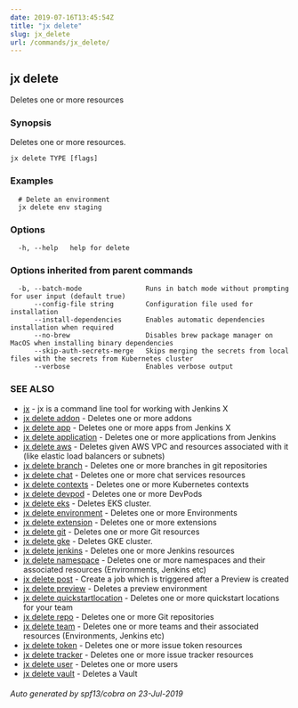```yaml
---
date: 2019-07-16T13:45:54Z
title: "jx delete"
slug: jx_delete
url: /commands/jx_delete/
---
```

## jx delete

Deletes one or more resources

### Synopsis

Deletes one or more resources.

```
jx delete TYPE [flags]
```

### Examples

```
  # Delete an environment
  jx delete env staging
```

### Options

```
  -h, --help   help for delete
```

### Options inherited from parent commands

```
  -b, --batch-mode                Runs in batch mode without prompting for user input (default true)
      --config-file string        Configuration file used for installation
      --install-dependencies      Enables automatic dependencies installation when required
      --no-brew                   Disables brew package manager on MacOS when installing binary dependencies
      --skip-auth-secrets-merge   Skips merging the secrets from local files with the secrets from Kubernetes cluster
      --verbose                   Enables verbose output
```

### SEE ALSO

* [jx](/commands/jx/)	 - jx is a command line tool for working with Jenkins X
* [jx delete addon](/commands/jx_delete_addon/)	 - Deletes one or more addons
* [jx delete app](/commands/jx_delete_app/)	 - Deletes one or more apps from Jenkins X
* [jx delete application](/commands/jx_delete_application/)	 - Deletes one or more applications from Jenkins
* [jx delete aws](/commands/jx_delete_aws/)	 - Deletes given AWS VPC and resources associated with it (like elastic load balancers or subnets)
* [jx delete branch](/commands/jx_delete_branch/)	 - Deletes one or more branches in git repositories
* [jx delete chat](/commands/jx_delete_chat/)	 - Deletes one or more chat services resources
* [jx delete contexts](/commands/jx_delete_contexts/)	 - Deletes one or more Kubernetes contexts
* [jx delete devpod](/commands/jx_delete_devpod/)	 - Deletes one or more DevPods
* [jx delete eks](/commands/jx_delete_eks/)	 - Deletes EKS cluster.
* [jx delete environment](/commands/jx_delete_environment/)	 - Deletes one or more Environments
* [jx delete extension](/commands/jx_delete_extension/)	 - Deletes one or more extensions
* [jx delete git](/commands/jx_delete_git/)	 - Deletes one or more Git resources
* [jx delete gke](/commands/jx_delete_gke/)	 - Deletes GKE cluster.
* [jx delete jenkins](/commands/jx_delete_jenkins/)	 - Deletes one or more Jenkins resources
* [jx delete namespace](/commands/jx_delete_namespace/)	 - Deletes one or more namespaces and their associated resources (Environments, Jenkins etc)
* [jx delete post](/commands/jx_delete_post/)	 - Create a job which is triggered after a Preview is created
* [jx delete preview](/commands/jx_delete_preview/)	 - Deletes a preview environment
* [jx delete quickstartlocation](/commands/jx_delete_quickstartlocation/)	 - Deletes one or more quickstart locations for your team
* [jx delete repo](/commands/jx_delete_repo/)	 - Deletes one or more Git repositories
* [jx delete team](/commands/jx_delete_team/)	 - Deletes one or more teams and their associated resources (Environments, Jenkins etc)
* [jx delete token](/commands/jx_delete_token/)	 - Deletes one or more issue token resources
* [jx delete tracker](/commands/jx_delete_tracker/)	 - Deletes one or more issue tracker resources
* [jx delete user](/commands/jx_delete_user/)	 - Deletes one or more users
* [jx delete vault](/commands/jx_delete_vault/)	 - Deletes a Vault

###### Auto generated by spf13/cobra on 23-Jul-2019
